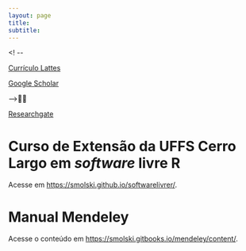 ```yaml
---
layout: page
title: 
subtitle: 
---
```


<!   --
<p class="about-text">
<span class="fa fa-file-pdf-o about-icon"></span>
<a href="http://lattes.cnpq.br/0578969416600036" target="_blank">Currículo Lattes</a>

</p>

<p class="about-text">
<span class="fa fa-graduation-cap"></span>
<a href="https://scholar.google.com.br/citations?user=Pt6gxR4AAAAJ&hl=pt-BR" target="_blank">Google Scholar</a>
</p>

-->

<p class="about-text">
<a href="https://www.researchgate.net/profile/Felipe_Smolski?ev=hdr_xprfR" target="_blank">Researchgate</a>
</p>

# Curso de Extensão da UFFS Cerro Largo em *software* livre R

Acesse em <https://smolski.github.io/softwarelivrer/>.

# Manual Mendeley

Acesse o conteúdo em  <https://smolski.gitbooks.io/mendeley/content/>.

